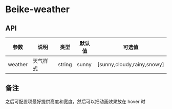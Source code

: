 # Beike-weather


## API

| 参数 | 说明 | 类型 | 默认值 | 可选值
| --- | --- | --- | --- | --- |
| weather | 天气样式 | string | sunny | [sunny,cloudy,rainy,snowy] |

## 备注
之后可配置项最好提供高度和宽度，然后可以把动画效果放在 hover 时
